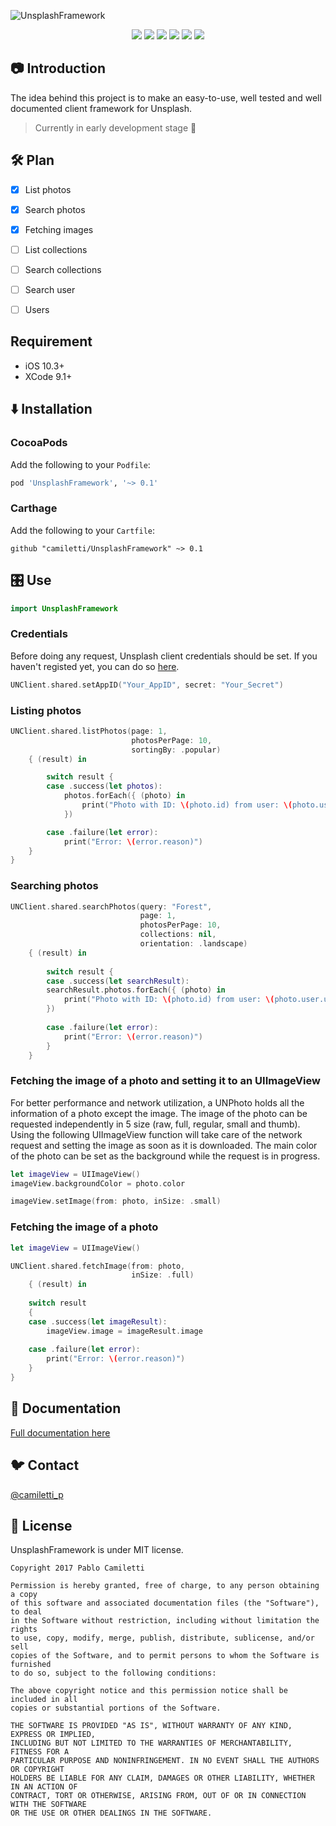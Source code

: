 ![UnsplashFramework](https://cdn.rawgit.com/camiletti/UnsplashFramework/master/UnsplashFramework.png)

<p align="center">
	<a href="https://travis-ci.org/camiletti/UnsplashFramework"><img src="https://travis-ci.org/camiletti/UnsplashFramework.svg?branch=master" /></a>
	<a href="#-documentation"><img src="https://cdn.rawgit.com/camiletti/UnsplashFramework/master/docs/badge.svg" /></a>
	<a href="https://cocoapods.org/pods/UnsplashFramework"><img src="https://img.shields.io/cocoapods/v/UnsplashFramework.svg" /></a>
	<a href="#carthage"><img src="https://img.shields.io/badge/Carthage-compatible-4BC51D.svg?style=flat" /></a>
	<a href="https://developer.apple.com/swift"><img src="https://img.shields.io/badge/swift-4.0-orange.svg?style=flat" /></a>
	<a href="#-license"><img src="https://img.shields.io/cocoapods/l/UnsplashFramework.svg" /></a>
</p>


## 📷 Introduction
The idea behind this project is to make an easy-to-use, well tested and well documented client framework for Unsplash.

> Currently in early development stage 🍼


## 🛠 Plan
- [x] List photos
- [x] Search photos
- [x] Fetching images
- [ ] List collections
- [ ] Search collections
- [ ] Search user
- [ ] Users


## Requirement

- iOS 10.3+
- XCode 9.1+


## ⬇️ Installation

### CocoaPods

Add the following to your `Podfile`:

```ruby
pod 'UnsplashFramework', '~> 0.1'
```

### Carthage

Add the following to your `Cartfile`:

```ogdl
github "camiletti/UnsplashFramework" ~> 0.1
```


## 🎛 Use
```swift
import UnsplashFramework
```

### Credentials

Before doing any request, Unsplash client credentials should be set. If you haven't registed yet, you can do so [here](https://unsplash.com/developers).

```swift
UNClient.shared.setAppID("Your_AppID", secret: "Your_Secret")
```


### Listing photos


```swift
UNClient.shared.listPhotos(page: 1,
                           photosPerPage: 10,
                           sortingBy: .popular)
    { (result) in

        switch result {
        case .success(let photos):
            photos.forEach({ (photo) in
                print("Photo with ID: \(photo.id) from user: \(photo.user.username) main color: \(photo.hexColor)")
            })

        case .failure(let error):
            print("Error: \(error.reason)")
    }
}
```


### Searching photos

```swift
UNClient.shared.searchPhotos(query: "Forest",
                             page: 1,
                             photosPerPage: 10,
                             collections: nil,
                             orientation: .landscape)
    { (result) in
        
        switch result {
        case .success(let searchResult):
        searchResult.photos.forEach({ (photo) in
            print("Photo with ID: \(photo.id) from user: \(photo.user.username) main color: \(photo.hexColor)")
        })
        
        case .failure(let error):
            print("Error: \(error.reason)")
        }
    }
```


### Fetching the image of a photo and setting it to an UIImageView

For better performance and network utilization, a UNPhoto holds all the information of a photo except the image. The image of the photo can be requested independently in 5 size (raw, full, regular, small and thumb). Using the following UIImageView function will take care of the network request and setting the image as soon as it is downloaded. The main color of the photo can be set as the background while the request is in progress.

```swift
let imageView = UIImageView()
imageView.backgroundColor = photo.color

imageView.setImage(from: photo, inSize: .small)
```


### Fetching the image of a photo

```swift
let imageView = UIImageView()

UNClient.shared.fetchImage(from: photo,
                           inSize: .full)
    { (result) in
    
    switch result
    {
    case .success(let imageResult):
        imageView.image = imageResult.image
        
    case .failure(let error):
        print("Error: \(error.reason)")
    }
}
```

## 📖 Documentation

[Full documentation here](http://htmlpreview.github.io/?https://github.com/camiletti/UnsplashFramework/blob/master/docs/Classes/UNClient.html)


## 🐦 Contact

[@camiletti_p](https://twitter.com/camiletti_p)


## 📄 License

UnsplashFramework is under MIT license.

```
Copyright 2017 Pablo Camiletti

Permission is hereby granted, free of charge, to any person obtaining a copy
of this software and associated documentation files (the "Software"), to deal
in the Software without restriction, including without limitation the rights
to use, copy, modify, merge, publish, distribute, sublicense, and/or sell
copies of the Software, and to permit persons to whom the Software is furnished
to do so, subject to the following conditions:

The above copyright notice and this permission notice shall be included in all
copies or substantial portions of the Software.

THE SOFTWARE IS PROVIDED "AS IS", WITHOUT WARRANTY OF ANY KIND, EXPRESS OR IMPLIED,
INCLUDING BUT NOT LIMITED TO THE WARRANTIES OF MERCHANTABILITY, FITNESS FOR A
PARTICULAR PURPOSE AND NONINFRINGEMENT. IN NO EVENT SHALL THE AUTHORS OR COPYRIGHT
HOLDERS BE LIABLE FOR ANY CLAIM, DAMAGES OR OTHER LIABILITY, WHETHER IN AN ACTION OF
CONTRACT, TORT OR OTHERWISE, ARISING FROM, OUT OF OR IN CONNECTION WITH THE SOFTWARE
OR THE USE OR OTHER DEALINGS IN THE SOFTWARE.
```

